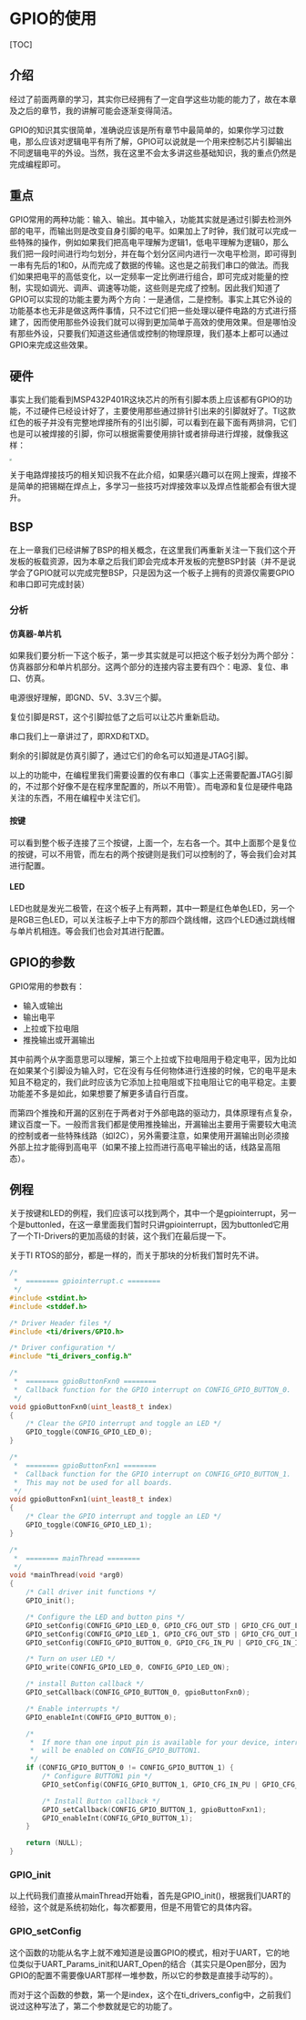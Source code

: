 # GPIO的使用

[TOC]

## 介绍

经过了前面两章的学习，其实你已经拥有了一定自学这些功能的能力了，故在本章及之后的章节，我的讲解可能会逐渐变得简洁。

GPIO的知识其实很简单，准确说应该是所有章节中最简单的，如果你学习过数电，那么应该对逻辑电平有所了解，GPIO可以说就是一个用来控制芯片引脚输出不同逻辑电平的外设。当然，我在这里不会太多讲这些基础知识，我的重点仍然是完成编程即可。

## 重点

GPIO常用的两种功能：输入、输出。其中输入，功能其实就是通过引脚去检测外部的电平，而输出则是改变自身引脚的电平。如果加上了时钟，我们就可以完成一些特殊的操作，例如如果我们把高电平理解为逻辑1，低电平理解为逻辑0，那么我们把一段时间进行均匀划分，并在每个划分区间内进行一次电平检测，即可得到一串有先后的1和0，从而完成了数据的传输。这也是之前我们串口的做法。而我们如果把电平的高低变化，以一定频率一定比例进行组合，即可完成对能量的控制，实现如调光、调声、调速等功能，这些则是完成了控制。因此我们知道了GPIO可以实现的功能主要为两个方向：一是通信，二是控制。事实上其它外设的功能基本也无非是做这两件事情，只不过它们把一些处理以硬件电路的方式进行搭建了，因而使用那些外设我们就可以得到更加简单于高效的使用效果。但是哪怕没有那些外设，只要我们知道这些通信或控制的物理原理，我们基本上都可以通过GPIO来完成这些效果。

## 硬件

事实上我们能看到MSP432P401R这块芯片的所有引脚本质上应该都有GPIO的功能，不过硬件已经设计好了，主要使用那些通过排针引出来的引脚就好了。TI这款红色的板子并没有完整地焊接所有的引出引脚，可以看到在最下面有两排洞，它们也是可以被焊接的引脚，你可以根据需要使用排针或者排母进行焊接，就像我这样：

<img src="../pic/GPIO/QQ图片20210712194212.jpg" style="zoom:25%;" />

关于电路焊接技巧的相关知识我不在此介绍，如果感兴趣可以在网上搜索，焊接不是简单的把锡糊在焊点上，多学习一些技巧对焊接效率以及焊点性能都会有很大提升。

## BSP

在上一章我们已经讲解了BSP的相关概念，在这里我们再重新关注一下我们这个开发板的板载资源，因为本章之后我们即会完成本开发板的完整BSP封装（并不是说学会了GPIO就可以完成完整BSP，只是因为这一个板子上拥有的资源仅需要GPIO和串口即可完成封装）

### 分析

#### 仿真器-单片机

如果我们要分析一下这个板子，第一步其实就是可以把这个板子划分为两个部分：仿真器部分和单片机部分。这两个部分的连接内容主要有四个：电源、复位、串口、仿真。

电源很好理解，即GND、5V、3.3V三个脚。

复位引脚是RST，这个引脚拉低了之后可以让芯片重新启动。

串口我们上一章讲过了，即RXD和TXD。

剩余的引脚就是仿真引脚了，通过它们的命名可以知道是JTAG引脚。

以上的功能中，在编程里我们需要设置的仅有串口（事实上还需要配置JTAG引脚的，不过那个好像不是在程序里配置的，所以不用管）。而电源和复位是硬件电路关注的东西，不用在编程中关注它们。

#### 按键

可以看到整个板子连接了三个按键，上面一个，左右各一个。其中上面那个是复位的按键，可以不用管，而左右的两个按键则是我们可以控制的了，等会我们会对其进行配置。

#### LED

LED也就是发光二极管，在这个板子上有两颗，其中一颗是红色单色LED，另一个是RGB三色LED，可以关注板子上中下方的那四个跳线帽，这四个LED通过跳线帽与单片机相连。等会我们也会对其进行配置。

## GPIO的参数

GPIO常用的参数有：

-   输入或输出
-   输出电平
-   上拉或下拉电阻
-   推挽输出或开漏输出

其中前两个从字面意思可以理解，第三个上拉或下拉电阻用于稳定电平，因为比如在如果某个引脚设为输入时，它在没有与任何物体进行连接的时候，它的电平是未知且不稳定的，我们此时应该为它添加上拉电阻或下拉电阻让它的电平稳定。主要功能差不多是如此，如果想要了解更多请自行百度。

而第四个推挽和开漏的区别在于两者对于外部电路的驱动力，具体原理有点复杂，建议百度一下。一般而言我们都是使用推挽输出，开漏输出主要用于需要较大电流的控制或者一些特殊线路（如I2C），另外需要注意，如果使用开漏输出则必须接外部上拉才能得到高电平（如果不接上拉而进行高电平输出的话，线路呈高阻态）。

## 例程

关于按键和LED的例程，我们应该可以找到两个，其中一个是gpiointerrupt，另一个是buttonled，在这一章里面我们暂时只讲gpiointerrupt，因为buttonled它用了一个TI-Drivers的更加高级的封装，这个我们在最后提一下。

关于TI RTOS的部分，都是一样的，而关于那块的分析我们暂时先不讲。

```c
/*
 *  ======== gpiointerrupt.c ========
 */
#include <stdint.h>
#include <stddef.h>

/* Driver Header files */
#include <ti/drivers/GPIO.h>

/* Driver configuration */
#include "ti_drivers_config.h"

/*
 *  ======== gpioButtonFxn0 ========
 *  Callback function for the GPIO interrupt on CONFIG_GPIO_BUTTON_0.
 */
void gpioButtonFxn0(uint_least8_t index)
{
    /* Clear the GPIO interrupt and toggle an LED */
    GPIO_toggle(CONFIG_GPIO_LED_0);
}

/*
 *  ======== gpioButtonFxn1 ========
 *  Callback function for the GPIO interrupt on CONFIG_GPIO_BUTTON_1.
 *  This may not be used for all boards.
 */
void gpioButtonFxn1(uint_least8_t index)
{
    /* Clear the GPIO interrupt and toggle an LED */
    GPIO_toggle(CONFIG_GPIO_LED_1);
}

/*
 *  ======== mainThread ========
 */
void *mainThread(void *arg0)
{
    /* Call driver init functions */
    GPIO_init();

    /* Configure the LED and button pins */
    GPIO_setConfig(CONFIG_GPIO_LED_0, GPIO_CFG_OUT_STD | GPIO_CFG_OUT_LOW);
    GPIO_setConfig(CONFIG_GPIO_LED_1, GPIO_CFG_OUT_STD | GPIO_CFG_OUT_LOW);
    GPIO_setConfig(CONFIG_GPIO_BUTTON_0, GPIO_CFG_IN_PU | GPIO_CFG_IN_INT_FALLING);

    /* Turn on user LED */
    GPIO_write(CONFIG_GPIO_LED_0, CONFIG_GPIO_LED_ON);

    /* install Button callback */
    GPIO_setCallback(CONFIG_GPIO_BUTTON_0, gpioButtonFxn0);

    /* Enable interrupts */
    GPIO_enableInt(CONFIG_GPIO_BUTTON_0);

    /*
     *  If more than one input pin is available for your device, interrupts
     *  will be enabled on CONFIG_GPIO_BUTTON1.
     */
    if (CONFIG_GPIO_BUTTON_0 != CONFIG_GPIO_BUTTON_1) {
        /* Configure BUTTON1 pin */
        GPIO_setConfig(CONFIG_GPIO_BUTTON_1, GPIO_CFG_IN_PU | GPIO_CFG_IN_INT_FALLING);

        /* Install Button callback */
        GPIO_setCallback(CONFIG_GPIO_BUTTON_1, gpioButtonFxn1);
        GPIO_enableInt(CONFIG_GPIO_BUTTON_1);
    }

    return (NULL);
}
```

### GPIO_init

以上代码我们直接从mainThread开始看，首先是GPIO_init()，根据我们UART的经验，这个就是系统初始化，每次都要用，但是不用管它的具体内容。

### GPIO_setConfig

这个函数的功能从名字上就不难知道是设置GPIO的模式，相对于UART，它的地位类似于UART_Params_init和UART_Open的结合（其实只是Open部分，因为GPIO的配置不需要像UART那样一堆参数，所以它的参数是直接手动写的）。

而对于这个函数的参数，第一个是index，这个在ti_drivers_config中，之前我们说过这种写法了，第二个参数就是它的功能了。

